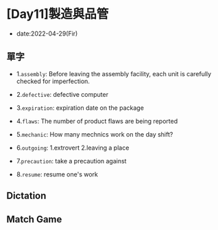 # [Day11]製造與品管

* date:2022-04-29(Fir)

## 單字

* 1.`assembly`: Before leaving the assembly facility, each unit is carefully checked for imperfection.

* 2.`defective`: defective computer

* 3.`expiration`: expiration date on the package

* 4.`flaws`: The number of product flaws are being reported

* 5.`mechanic`: How many mechnics work on the day shift?

* 6.`outgoing`: 1.extrovert 2.leaving a place

* 7.`precaution`: take a precaution against
* 8.`resume`: resume one's work

## Dictation

## Match Game
